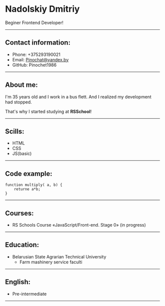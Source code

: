 # Nadolskiy Dmitriy
Beginer Frontend Developer! 
***
## Contact information:
* Phone: +375293190021
* Email: Pinochat@yandex.by
* GitHub: Pinochet1986
***
## About me:
  I'm 35 years old and I work in a bus flett. And I realized my development had stopped.
  
  That's why I started studying at **RSSchool**!
  ***
## Scills:
* HTML
* CSS
* JS(basic)
***
## Code example:
```
function multiply( a, b) {
    returne a*b;
}
```
***
## Courses:
* RS Schools Course «JavaScript/Front-end. Stage 0» (in progress)
***
## Education:
* Belarusian State Agrarian Technical University
    + Farm mashinery service faculti
***
## English:
* Pre-intermediate
***   